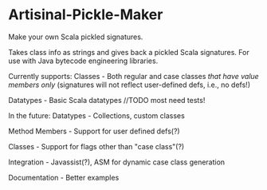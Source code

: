 Artisinal-Pickle-Maker
======================

Make your own Scala pickled signatures. 

Takes class info as strings and gives back a pickled Scala signatures. For use with Java bytecode engineering libraries. 

Currently supports:
  Classes - Both regular and case classes *that have value members only* (signatures will not reflect user-defined defs, i.e., no defs!)

  Datatypes - Basic Scala datatypes //TODO most need tests!


In the future:
  Datatypes - Collections, custom classes

  Method Members - Support for user defined defs(?)

  Classes - Support for flags other than "case class"(?)

  Integration - Javassist(?), ASM for dynamic case class generation

  Documentation - Better examples 
